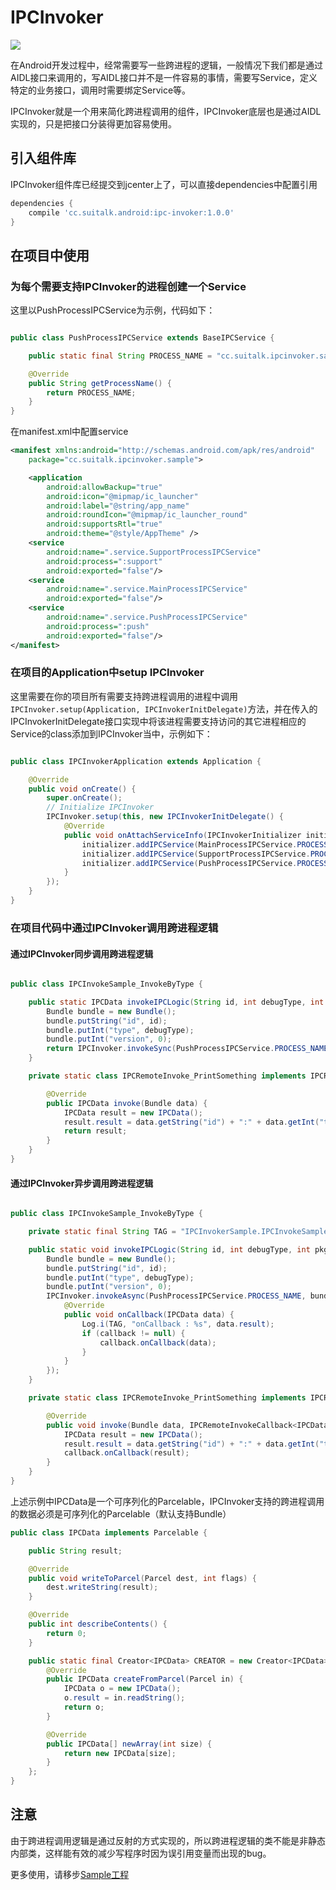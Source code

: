 # IPCInvoker

[![](https://img.shields.io/badge/build-passing-brightgreen.svg)](https://github.com/AlbieLiang/IPCInvoker)



在Android开发过程中，经常需要写一些跨进程的逻辑，一般情况下我们都是通过AIDL接口来调用的，写AIDL接口并不是一件容易的事情，需要写Service，定义特定的业务接口，调用时需要绑定Service等。

IPCInvoker就是一个用来简化跨进程调用的组件，IPCInvoker底层也是通过AIDL实现的，只是把接口分装得更加容易使用。


## 引入组件库

IPCInvoker组件库已经提交到jcenter上了，可以直接dependencies中配置引用

```gradle
dependencies {
    compile 'cc.suitalk.android:ipc-invoker:1.0.0'
}
```


## 在项目中使用

### 为每个需要支持IPCInvoker的进程创建一个Service


这里以PushProcessIPCService为示例，代码如下：


```java

public class PushProcessIPCService extends BaseIPCService {

    public static final String PROCESS_NAME = "cc.suitalk.ipcinvoker.sample:push";

    @Override
    public String getProcessName() {
        return PROCESS_NAME;
    }
}

```
在manifest.xml中配置service

```xml
<manifest xmlns:android="http://schemas.android.com/apk/res/android"
    package="cc.suitalk.ipcinvoker.sample">

    <application
        android:allowBackup="true"
        android:icon="@mipmap/ic_launcher"
        android:label="@string/app_name"
        android:roundIcon="@mipmap/ic_launcher_round"
        android:supportsRtl="true"
        android:theme="@style/AppTheme" />
    <service
        android:name=".service.SupportProcessIPCService"
        android:process=":support"
        android:exported="false"/>
    <service
        android:name=".service.MainProcessIPCService"
        android:exported="false"/>
    <service
        android:name=".service.PushProcessIPCService"
        android:process=":push"
        android:exported="false"/>
</manifest>

```

### 在项目的Application中setup IPCInvoker

这里需要在你的项目所有需要支持跨进程调用的进程中调用`IPCInvoker.setup(Application, IPCInvokerInitDelegate)`方法，并在传入的IPCInvokerInitDelegate接口实现中将该进程需要支持访问的其它进程相应的Service的class添加到IPCInvoker当中，示例如下：

```java

public class IPCInvokerApplication extends Application {

    @Override
    public void onCreate() {
        super.onCreate();
        // Initialize IPCInvoker
        IPCInvoker.setup(this, new IPCInvokerInitDelegate() {
            @Override
            public void onAttachServiceInfo(IPCInvokerInitializer initializer) {
                initializer.addIPCService(MainProcessIPCService.PROCESS_NAME, MainProcessIPCService.class);
                initializer.addIPCService(SupportProcessIPCService.PROCESS_NAME, SupportProcessIPCService.class);
                initializer.addIPCService(PushProcessIPCService.PROCESS_NAME, PushProcessIPCService.class);
            }
        });
    }
}
```
### 在项目代码中通过IPCInvoker调用跨进程逻辑

#### 通过IPCInvoker同步调用跨进程逻辑

```java

public class IPCInvokeSample_InvokeByType {

    public static IPCData invokeIPCLogic(String id, int debugType, int pkgVersion) {
        Bundle bundle = new Bundle();
        bundle.putString("id", id);
        bundle.putInt("type", debugType);
        bundle.putInt("version", 0);
        return IPCInvoker.invokeSync(PushProcessIPCService.PROCESS_NAME, bundle, IPCRemoteInvoke_PrintSomething.class);
    }

    private static class IPCRemoteInvoke_PrintSomething implements IPCRemoteSyncInvoke<Bundle, IPCData> {

        @Override
        public IPCData invoke(Bundle data) {
            IPCData result = new IPCData();
            result.result = data.getString("id") + ":" + data.getInt("type") + ":" + data.getInt("version");
            return result;
        }
    }
}


```


#### 通过IPCInvoker异步调用跨进程逻辑

```java

public class IPCInvokeSample_InvokeByType {

    private static final String TAG = "IPCInvokerSample.IPCInvokeSample_InvokeByType";

    public static void invokeIPCLogic(String id, int debugType, int pkgVersion, final IPCRemoteInvokeCallback<IPCData> callback) {
        Bundle bundle = new Bundle();
        bundle.putString("id", id);
        bundle.putInt("type", debugType);
        bundle.putInt("version", 0);
        IPCInvoker.invokeAsync(PushProcessIPCService.PROCESS_NAME, bundle, IPCRemoteInvoke_PrintSomething.class, new IPCRemoteInvokeCallback<IPCData>() {
            @Override
            public void onCallback(IPCData data) {
                Log.i(TAG, "onCallback : %s", data.result);
                if (callback != null) {
                    callback.onCallback(data);
                }
            }
        });
    }

    private static class IPCRemoteInvoke_PrintSomething implements IPCRemoteAsyncInvoke<Bundle, IPCData> {

        @Override
        public void invoke(Bundle data, IPCRemoteInvokeCallback<IPCData> callback) {
            IPCData result = new IPCData();
            result.result = data.getString("id") + ":" + data.getInt("type") + ":" + data.getInt("version");
            callback.onCallback(result);
        }
    }
}


```

上述示例中IPCData是一个可序列化的Parcelable，IPCInvoker支持的跨进程调用的数据必须是可序列化的Parcelable（默认支持Bundle）


```java
public class IPCData implements Parcelable {

    public String result;

    @Override
    public void writeToParcel(Parcel dest, int flags) {
        dest.writeString(result);
    }

    @Override
    public int describeContents() {
        return 0;
    }

    public static final Creator<IPCData> CREATOR = new Creator<IPCData>() {
        @Override
        public IPCData createFromParcel(Parcel in) {
            IPCData o = new IPCData();
            o.result = in.readString();
            return o;
        }

        @Override
        public IPCData[] newArray(int size) {
            return new IPCData[size];
        }
    };
}
```

## 注意

由于跨进程调用逻辑是通过反射的方式实现的，所以跨进程逻辑的类不能是非静态内部类，这样能有效的减少写程序时因为误引用变量而出现的bug。

更多使用，请移步[Sample工程](https://github.com/AlbieLiang/IPCInvoker/tree/master/ipc-invoker-sample)
